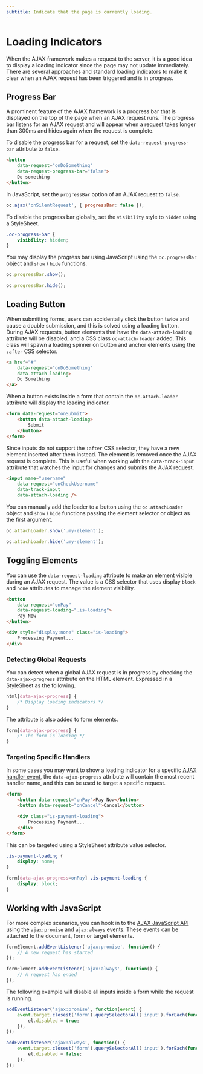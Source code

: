 ```yaml
---
subtitle: Indicate that the page is currently loading.
---
```

# Loading Indicators

When the AJAX framework makes a request to the server, it is a good idea to display a loading indicator since the page may not update immediately. There are several approaches and standard loading indicators to make it clear when an AJAX request has been triggered and is in progress.

## Progress Bar

A prominent feature of the AJAX framework is a progress bar that is displayed on the top of the page when an AJAX request runs. The progress bar listens for an AJAX request and will appear when a request takes longer than 300ms and hides again when the request is complete.

To disable the progress bar for a request, set the `data-request-progress-bar` attribute to `false`.

```html
<button
    data-request="onDoSomething"
    data-request-progress-bar="false">
    Do something
</button>
```

In JavaScript, set the `progressBar` option of an AJAX request to `false`.

```js
oc.ajax('onSilentRequest', { progressBar: false });
```

To disable the progress bar globally, set the `visibility` style to `hidden` using a StyleSheet.

```css
.oc-progress-bar {
    visibility: hidden;
}
```

You may display the progress bar using JavaScript using the `oc.progressBar` object and `show` / `hide` functions.

```js
oc.progressBar.show();

oc.progressBar.hide();
```

## Loading Button

When submitting forms, users can accidentally click the button twice and cause a double submission, and this is solved using a loading button. During AJAX requests, button elements that have the `data-attach-loading` attribute will be disabled, and a CSS class `oc-attach-loader` added. This class will spawn a loading spinner on button and anchor elements using the `:after` CSS selector.

```html
<a href="#"
    data-request="onDoSomething"
    data-attach-loading>
    Do Something
</a>
```

When a button exists inside a form that contain the `oc-attach-loader` attribute will display the loading indicator.

```html
<form data-request="onSubmit">
    <button data-attach-loading>
        Submit
    </button>
</form>
```

Since inputs do not support the `:after` CSS selector, they have a new element inserted after them instead. The element is removed once the AJAX request is complete. This is useful when working with the `data-track-input` attribute that watches the input for changes and submits the AJAX request.

```html
<input name="username"
    data-request="onCheckUsername"
    data-track-input
    data-attach-loading />
```

You can manually add the loader to a button using the `oc.attachLoader` object and `show` / `hide` functions passing the element selector or object as the first argument.

```js
oc.attachLoader.show('.my-element');

oc.attachLoader.hide('.my-element');
```

## Toggling Elements

You can use the `data-request-loading` attribute to make an element visible during an AJAX request. The value is a CSS selector that uses display `block` and `none` attributes to manage the element visibility.

```html
<button
    data-request="onPay"
    data-request-loading=".is-loading">
    Pay Now
</button>

<div style="display:none" class="is-loading">
    Processing Payment...
</div>
```

### Detecting Global Requests

You can detect when a global AJAX request is in progress by checking the `data-ajax-progress` attribute on the HTML element. Expressed in a StyleSheet as the following.

```css
html[data-ajax-progress] {
    /* Display loading indicators */
}
```

The attribute is also added to form elements.

```css
form[data-ajax-progress] {
    /* The form is loading */
}
```

### Targeting Specific Handlers

In some cases you may want to show a loading indicator for a specific [AJAX handler event](../ajax/handlers.md), the `data-ajax-progress` attribute will contain the most recent handler name, and this can be used to target a specific request.

```html
<form>
    <button data-request="onPay">Pay Now</button>
    <button data-request="onCancel">Cancel</button>

    <div class="is-payment-loading">
        Processing Payment...
    </div>
</form>
```

This can be targeted using a StyleSheet attribute value selector.

```css
.is-payment-loading {
    display: none;
}

form[data-ajax-progress=onPay] .is-payment-loading {
    display: block;
}
```

## Working with JavaScript

For more complex scenarios, you can hook in to the [AJAX JavaScript API](../ajax/javascript-api.md) using the `ajax:promise` and `ajax:always` events. These events can be attached to the document, form or target elements.

```js
formElement.addEventListener('ajax:promise', function() {
    // A new request has started
});

formElement.addEventListener('ajax:always', function() {
    // A request has ended
});
```

The following example will disable all inputs inside a form while the request is running.

```js
addEventListener('ajax:promise', function(event) {
    event.target.closest('form').querySelectorAll('input').forEach(function(el) {
        el.disabled = true;
    });
});

addEventListener('ajax:always', function() {
    event.target.closest('form').querySelectorAll('input').forEach(function(el) {
        el.disabled = false;
    });
});
```
